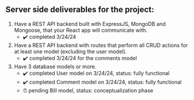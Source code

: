 ## Server side deliverables for the project:
1. Have a REST API backend built with ExpressJS, MongoDB and Mongoose, that your React app will communicate with.
   - ✔️ completed 3/24/24
2. Have a REST API backend with routes that perform all CRUD actions for at least one model (excluding the user model).
   - ✔️ completed 3/24/24 for the comments model
3. Have 3 database models or more.
   - ✔️ completed User model on 3/24/24, status: fully functional
   - ✔️ completed Comment model on 3/24/24, status: fully functional
   - ⏰ pending Bill model, status: conceptualization phase
